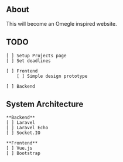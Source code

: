 ## About 

This will become an Omegle inspired website.

## TODO

```
[ ] Setup Projects page
[ ] Set deadlines

[ ] Frontend
    [ ] Simple design prototype

[ ] Backend
```

## System Architecture
```
**Backend**
[ ] Laravel
[ ] Laravel Echo
[ ] Socket.IO

**Frontend**
[ ] Vue.js
[ ] Bootstrap
```
